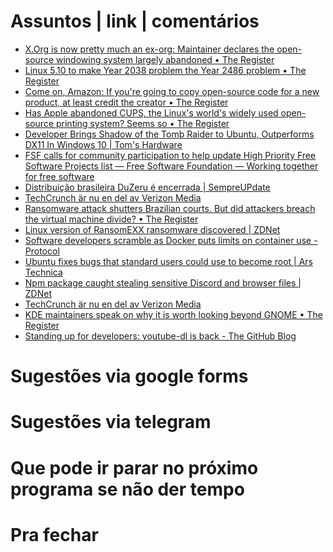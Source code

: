 Assuntos | link | comentários
=============================
* [X.Org is now pretty much an ex-org: Maintainer declares the open-source windowing system largely abandoned • The Register](https://www.theregister.com/2020/10/30/x_server_lead_maintainer_declares/)
* [Linux 5.10 to make Year 2038 problem the Year 2486 problem • The Register](https://www.theregister.com/2020/10/19/linux_5_10_y2k38_fixes/)
* [Come on, Amazon: If you're going to copy open-source code for a new product, at least credit the creator • The Register](https://www.theregister.com/2020/10/16/aws_headless_recorder/)
* [Has Apple abandoned CUPS, the Linux's world's widely used open-source printing system? Seems so • The Register](https://www.theregister.com/2020/10/15/apple_cups_develoment/)
* [Developer Brings Shadow of the Tomb Raider to Ubuntu, Outperforms DX11 In Windows 10 | Tom's Hardware](https://www.tomshardware.com/news/developer-brings-shadow-of-the-tomb-raider-to-ubuntu-outperforms-dx11-in-windows-10)
* [FSF calls for community participation to help update High Priority Free Software Projects list — Free Software Foundation — Working together for free software](https://www.fsf.org/news/fsf-calls-for-community-participation-to-help-update-high-priority-free-software-projects-list)
* [Distribuição brasileira DuZeru é encerrada | SempreUPdate](https://sempreupdate.com.br/distribuicao-brasileira-duzeru-e-encerrada/)
* [TechCrunch är nu en del av Verizon Media](https://techcrunch.com/2020/11/05/proctorio-dmca-copyright-critical-tweets/)
* [Ransomware attack shutters Brazilian courts. But did attackers breach the virtual machine divide? • The Register](https://www.theregister.com/2020/11/06/brazil_court_ransomware/)
* [Linux version of RansomEXX ransomware discovered | ZDNet](https://www.zdnet.com/article/linux-version-of-ransomexx-ransomware-discovered/)
* [Software developers scramble as Docker puts limits on container use - Protocol](https://www.protocol.com/docker-containers-software-developers)
* [Ubuntu fixes bugs that standard users could use to become root | Ars Technica](https://arstechnica.com/?p=1722318#p3)
* [Npm package caught stealing sensitive Discord and browser files | ZDNet](https://www.zdnet.com/google-amp/article/npm-package-caught-stealing-sensitive-discord-and-browser-files/)
* [TechCrunch är nu en del av Verizon Media](https://techcrunch.com/2020/11/12/python-creator-guido-van-rossum-joins-microsoft/)
* [KDE maintainers speak on why it is worth looking beyond GNOME • The Register](https://www.theregister.com/2020/11/16/kde_maintainers_speak_on_why/)
* [Standing up for developers: youtube-dl is back - The GitHub Blog](https://github.blog/2020-11-16-standing-up-for-developers-youtube-dl-is-back/)

Sugestões via google forms
==========================

Sugestões via telegram
======================

Que pode ir parar no próximo programa se não der tempo
=======================================================

Pra fechar
==========


